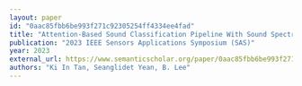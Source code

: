 ```yaml
---
layout: paper
id: "0aac85fbb6be993f271c92305254ff4334ee4fad"
title: "Attention-Based Sound Classification Pipeline With Sound Spectrum"
publication: "2023 IEEE Sensors Applications Symposium (SAS)"
year: 2023
external_url: https://www.semanticscholar.org/paper/0aac85fbb6be993f271c92305254ff4334ee4fad
authors: "Ki In Tan, Seanglidet Yean, B. Lee"
---
```

